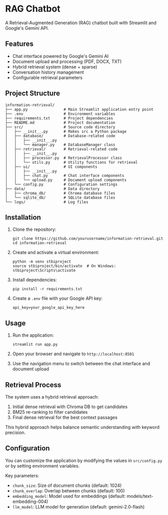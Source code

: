 # RAG Chatbot

A Retrieval-Augmented Generation (RAG) chatbot built with Streamlit and Google's Gemini API.

## Features

- Chat interface powered by Google's Gemini AI
- Document upload and processing (PDF, DOCX, TXT)
- Hybrid retrieval system (dense + sparse)
- Conversation history management
- Configurable retrieval parameters

## Project Structure

```
information-retrieval/
├── app.py                # Main Streamlit application entry point
├── .env                  # Environment variables
├── requirements.txt      # Project dependencies
├── README.md             # Project documentation
├── src/                  # Source code directory
│   ├── __init__.py       # Makes src a Python package
│   ├── database/         # Database-related code
│   │   ├── __init__.py
│   │   └── manager.py    # DatabaseManager class
│   ├── retrieval/        # Retrieval-related code
│   │   ├── __init__.py
│   │   ├── processor.py  # RetrievalProcessor class
│   │   └── utils.py      # Utility functions for retrieval
│   ├── ui/               # UI components
│   │   ├── __init__.py
│   │   ├── chat.py       # Chat interface components
│   │   └── upload.py     # Document upload components
│   └── config.py         # Configuration settings
├── data/                 # Data directory
│   ├── chroma_db/        # Chroma database files
│   └── sqlite_db/        # SQLite database files
└── logs/                 # Log files
```

## Installation

1. Clone the repository:
   ```
   git clone https://github.com/yourusername/information-retrieval.git
   cd information-retrieval
   ```

2. Create and activate a virtual environment:
   ```
   python -m venv stbiproject
   source stbiproject/bin/activate  # On Windows: stbiproject\Scripts\activate
   ```

3. Install dependencies:
   ```
   pip install -r requirements.txt
   ```

4. Create a `.env` file with your Google API key:
   ```
   api_key=your_google_api_key_here
   ```

## Usage

1. Run the application:
   ```
   streamlit run app.py
   ```

2. Open your browser and navigate to `http://localhost:8501`

3. Use the navigation menu to switch between the chat interface and document upload

## Retrieval Process

The system uses a hybrid retrieval approach:

1. Initial dense retrieval with Chroma DB to get candidates
2. BM25 re-ranking to filter candidates
3. Final dense retrieval for the best context passages

This hybrid approach helps balance semantic understanding with keyword precision.

## Configuration

You can customize the application by modifying the values in `src/config.py` or by setting environment variables.

Key parameters:
- `chunk_size`: Size of document chunks (default: 1024)
- `chunk_overlap`: Overlap between chunks (default: 100)
- `embedding_model`: Model used for embeddings (default: models/text-embedding-004)
- `llm_model`: LLM model for generation (default: gemini-2.0-flash)